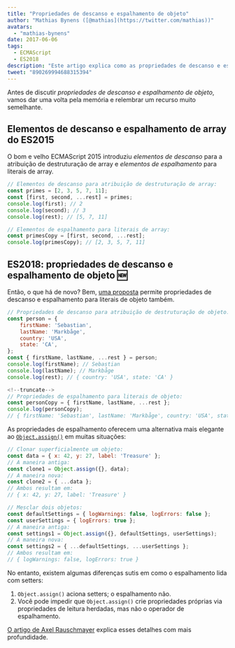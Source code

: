 ```yaml
---
title: "Propriedades de descanso e espalhamento de objeto"
author: "Mathias Bynens ([@mathias](https://twitter.com/mathias))"
avatars:
  - "mathias-bynens"
date: 2017-06-06
tags:
  - ECMAScript
  - ES2018
description: "Este artigo explica como as propriedades de descanso e espalhamento de objeto funcionam em JavaScript, e revisita os elementos de descanso e espalhamento de arrays."
tweet: "890269994688315394"
---
```

Antes de discutir _propriedades de descanso e espalhamento de objeto_, vamos dar uma volta pela memória e relembrar um recurso muito semelhante.

## Elementos de descanso e espalhamento de array do ES2015

O bom e velho ECMAScript 2015 introduziu _elementos de descanso_ para a atribuição de destruturação de array e _elementos de espalhamento_ para literais de array.

```js
// Elementos de descanso para atribuição de destruturação de array:
const primes = [2, 3, 5, 7, 11];
const [first, second, ...rest] = primes;
console.log(first); // 2
console.log(second); // 3
console.log(rest); // [5, 7, 11]

// Elementos de espalhamento para literais de array:
const primesCopy = [first, second, ...rest];
console.log(primesCopy); // [2, 3, 5, 7, 11]
```

<feature-support chrome="47"
                 firefox="16"
                 safari="8"
                 nodejs="6"
                 babel="yes"></feature-support>

## ES2018: propriedades de descanso e espalhamento de objeto 🆕

Então, o que há de novo? Bem, [uma proposta](https://github.com/tc39/proposal-object-rest-spread) permite propriedades de descanso e espalhamento para literais de objeto também.

```js
// Propriedades de descanso para atribuição de destruturação de objeto:
const person = {
    firstName: 'Sebastian',
    lastName: 'Markbåge',
    country: 'USA',
    state: 'CA',
};
const { firstName, lastName, ...rest } = person;
console.log(firstName); // Sebastian
console.log(lastName); // Markbåge
console.log(rest); // { country: 'USA', state: 'CA' }

<!--truncate-->
// Propriedades de espalhamento para literais de objeto:
const personCopy = { firstName, lastName, ...rest };
console.log(personCopy);
// { firstName: 'Sebastian', lastName: 'Markbåge', country: 'USA', state: 'CA' }
```

As propriedades de espalhamento oferecem uma alternativa mais elegante ao [`Object.assign()`](https://developer.mozilla.org/en-US/docs/Web/JavaScript/Reference/Global_Objects/Object/assign) em muitas situações:

```js
// Clonar superficialmente um objeto:
const data = { x: 42, y: 27, label: 'Treasure' };
// A maneira antiga:
const clone1 = Object.assign({}, data);
// A maneira nova:
const clone2 = { ...data };
// Ambos resultam em:
// { x: 42, y: 27, label: 'Treasure' }

// Mesclar dois objetos:
const defaultSettings = { logWarnings: false, logErrors: false };
const userSettings = { logErrors: true };
// A maneira antiga:
const settings1 = Object.assign({}, defaultSettings, userSettings);
// A maneira nova:
const settings2 = { ...defaultSettings, ...userSettings };
// Ambos resultam em:
// { logWarnings: false, logErrors: true }
```

No entanto, existem algumas diferenças sutis em como o espalhamento lida com setters:

1. `Object.assign()` aciona setters; o espalhamento não.
1. Você pode impedir que `Object.assign()` crie propriedades próprias via propriedades de leitura herdadas, mas não o operador de espalhamento.

[O artigo de Axel Rauschmayer](http://2ality.com/2016/10/rest-spread-properties.html#spread-defines-properties-objectassign-sets-them) explica esses detalhes com mais profundidade.

<feature-support chrome="60"
                 firefox="55"
                 safari="11.1"
                 nodejs="8.6"
                 babel="yes"></feature-support>
